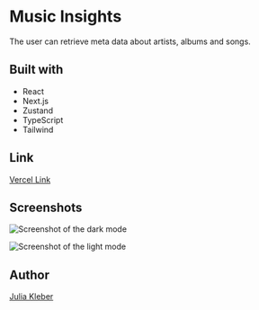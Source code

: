 # Music Insights

The user can retrieve meta data about artists, albums and songs.

## Built with

- React
- Next.js
- Zustand
- TypeScript
- Tailwind

## Link

[Vercel Link](https://nextjs-nu-six-26.vercel.app/)

## Screenshots

![Screenshot of the dark mode](https://github.com/JuliaKleber/MusicInsightsInitial/assets/142741980/b5d04169-91f5-43a1-b4a1-26d32c91c683)

![Screenshot of the light mode](https://github.com/JuliaKleber/MusicInsightsInitial/assets/142741980/89e84759-3121-4f85-b58f-4afe0fe748c9)

## Author

[Julia Kleber](https://github.com/JuliaKleber)
